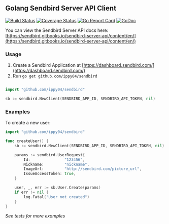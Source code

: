 ## Golang Sendbird Server API Client

[![Build Status](https://travis-ci.org/ippy04/sendbird.svg?branch=master)](https://travis-ci.org/ippy04/sendbird)
[![Coverage Status](https://coveralls.io/repos/github/ippy04/sendbird/badge.svg?branch=master)](https://coveralls.io/github/ippy04/sendbird?branch=master)
[![Go Report Card](https://goreportcard.com/badge/github.com/ippy04/sendbird)](https://goreportcard.com/report/github.com/ippy04/sendbird)
[![GoDoc](https://godoc.org/github.com/ippy04/sendbird?status.svg)](https://godoc.org/github.com/ippy04/sendbird)

You can view the Sendbird Server API docs here: [https://sendbird.gitbooks.io/sendbird-server-api/content/en/](https://sendbird.gitbooks.io/sendbird-server-api/content/en/)

### Usage
1. Create a Sendbird Application at [https://dashboard.sendbird.com/](https://dashboard.sendbird.com/)
2. Run `go get github.com/ippy04/sendbird`

```go

import "github.com/ippy04/sendbird"

sb := sendbird.NewClient(SENDBIRD_APP_ID, SENDBIRD_API_TOKEN, nil)

```



### Examples
To create a new user:

```go
import "github.com/ippy04/sendbird"

func createUser() {
	sb := sendbird.NewClient(SENDBIRD_APP_ID, SENDBIRD_API_TOKEN, nil)

	params := sendbird.UserRequest{
		Id:               "123456",
		Nickname:         "nickname",
		ImageUrl:         "http://sendbird.com/picture_url",
		IssueAccessToken: true,
	}

	user, _, err := sb.User.Create(params)
	if err != nil {
		log.Fatal("User not created")
	}
}
```

*See tests for more examples*
